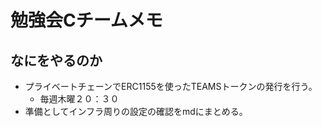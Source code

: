 # 勉強会Cチームメモ

## なにをやるのか

- プライベートチェーンでERC1155を使ったTEAMSトークンの発行を行う。
  - 毎週木曜２０：３０
- 準備としてインフラ周りの設定の確認をmdにまとめる。
